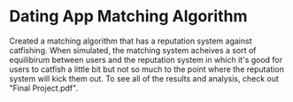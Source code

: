 # Dating App Matching Algorithm

Created a matching algorithm that has a reputation system against catfishing. When simulated, the matching system acheives a sort of equilibirum between users 
and the reputation system in which it's good for users to catfish a little bit but not so much to the point where the reputation system will kick them out. To see
all of the results and analysis, check out "Final Project.pdf".

